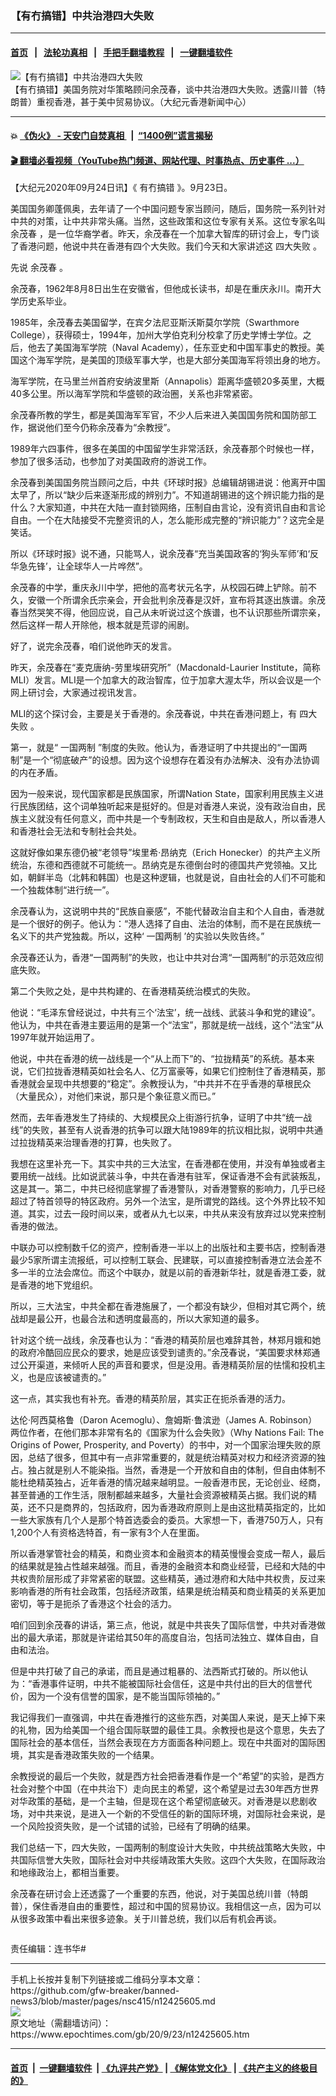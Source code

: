 ### 【有冇搞错】中共治港四大失败
------------------------

#### [首页](https://github.com/gfw-breaker/banned-news3/blob/master/README.md) &nbsp;&nbsp;|&nbsp;&nbsp; [法轮功真相](https://github.com/begood0513/basic/blob/master/README.md)  &nbsp;&nbsp;|&nbsp;&nbsp; [手把手翻墙教程](https://github.com/gfw-breaker/guides/wiki)  &nbsp;&nbsp;|&nbsp;&nbsp; [一键翻墙软件](https://github.com/gfw-breaker/nogfw/blob/master/README.md)  



<div><img alt="【有冇搞错】中共治港四大失败" class="attachment-djy_600_400 size-djy_600_400 wp-post-image" src="https://i.epochtimes.com/assets/uploads/2020/09/WhatsApp-Image-2020-09-23-at-6.32.07-AM-600x400.jpeg"/>
<div class="caption">
 【有冇搞错】美国务院对华策略顾问余茂春，谈中共治港四大失败。透露川普（特朗普）重视香港，甚于美中贸易协议。（大纪元香港新闻中心）
</div></div><hr/>

#### 💥 [《伪火》 - 天安门自焚真相 ](http://158.247.195.190:10000/videos/blog/weihuo.html)&nbsp; |&nbsp; [“1400例”谎言揭秘  ](http://158.247.195.190:10000/videos/blog/jiexi1400.html)

#### [ 🎬  翻墙必看视频（YouTube热门频道、网站代理、时事热点、历史事件 ...）](https://github.com/gfw-breaker/links/blob/master/banned.md)

<div><p>
 【大纪元2020年09月24日讯】《
 <ok href="https://www.epochtimes.com/gb/tag/%E6%9C%89%E5%86%87%E6%90%9E%E9%94%99.html">
  有冇搞错
 </ok>
 》。9月23日。
</p>
<p>
 美国国务卿蓬佩奥，去年请了一个中国问题专家当顾问，随后，国务院一系列针对中共的对策，让中共非常头痛。当然，这些政策和这位专家有关系。这位专家名叫
 <ok href="https://www.epochtimes.com/gb/tag/%E4%BD%99%E8%8C%82%E6%98%A5.html">
  余茂春
 </ok>
 ，是一位华裔学者。昨天，余茂春在一个加拿大智库的研讨会上，专门谈了香港问题，他说中共在香港有四个大失败。我们今天和大家讲述这
 <ok href="https://www.epochtimes.com/gb/tag/%E5%9B%9B%E5%A4%A7%E5%A4%B1%E8%B4%A5.html">
  四大失败
 </ok>
 。
</p>
<p>
</p>
<p>
 先说
 <ok href="https://www.epochtimes.com/gb/tag/%E4%BD%99%E8%8C%82%E6%98%A5.html">
  余茂春
 </ok>
 。
</p>
<p>
 余茂春，1962年8月8日出生在安徽省，但他成长读书，却是在重庆永川。南开大学历史系毕业。
</p>
<p>
 1985年，余茂春去美国留学，在宾夕法尼亚斯沃斯莫尔学院（Swarthmore College），获得硕士，1994年，加州大学伯克利分校拿了历史学博士学位。之后，他去了美国海军学院（Naval Academy），任东亚史和中国军事史的教授。美国这个海军学院，是美国的顶级军事大学，也是大部分美国海军将领出身的地方。
</p>
<p>
 海军学院，在马里兰州首府安纳波里斯（Annapolis）距离华盛顿20多英里，大概40多公里。所以海军学院和华盛顿的政治圈，关系也非常紧密。
</p>
<p>
 余茂春所教的学生，都是美国海军军官，不少人后来进入美国国务院和国防部工作，据说他们至今仍称余茂春为“余教授”。
</p>
<p>
 1989年六四事件，很多在美国的中国留学生非常活跃，余茂春那个时候也一样，参加了很多活动，也参加了对美国政府的游说工作。
</p>
<p>
 余茂春到美国国务院当顾问之后，中共《环球时报》总编辑胡锡进说：他离开中国太早了，所以“缺少后来逐渐形成的辨别力”。不知道胡锡进的这个辨识能力指的是什么？大家知道，中共在大陆一直封锁网络，压制自由言论，没有资讯自由和言论自由。一个在大陆接受不完整资讯的人，怎么能形成完整的“辨识能力”？这完全是笑话。
</p>
<p>
 所以《环球时报》说不通，只能骂人，说余茂春“充当美国政客的‘狗头军师’和‘反华急先锋’，让全球华人一片哗然”。
</p>
<p>
 余茂春的中学，重庆永川中学，把他的高考状元名字，从校园石碑上铲除。前不久，安徽一个所谓余氏宗亲会，开会批判余茂春是汉奸，宣布将其逐出族谱。余茂春当然哭笑不得，他回应说，自己从未听说过这个族谱，也不认识那些所谓宗亲，然后这样一帮人开除他，根本就是荒谬的闹剧。
</p>
<p>
 好了，说完余茂春，咱们说他昨天的发言。
</p>
<p>
 昨天，余茂春在“麦克唐纳-劳里埃研究所”（Macdonald-Laurier Institute，简称MLI）发言。MLI是一个加拿大的政治智库，位于加拿大渥太华，所以会议是一个网上研讨会，大家通过视讯发言。
</p>
<p>
 MLI的这个探讨会，主要是关于香港的。余茂春说，中共在香港问题上，有
 <ok href="https://www.epochtimes.com/gb/tag/%E5%9B%9B%E5%A4%A7%E5%A4%B1%E8%B4%A5.html">
  四大失败
 </ok>
 。
</p>
<p>
 第一，就是“
 <ok href="https://www.epochtimes.com/gb/tag/%E4%B8%80%E5%9B%BD%E4%B8%A4%E5%88%B6.html">
  一国两制
 </ok>
 ”制度的失败。他认为，香港证明了中共提出的“一国两制”是一个“彻底破产”的设想。因为这个设想存在着没有办法解决、没有办法协调的内在矛盾。
</p>
<p>
 因为一般来说，现代国家都是民族国家，所谓Nation State，国家利用民族主义进行民族团结，这个词单独听起来是挺好的。但是对香港人来说，没有政治自由，民族主义就没有任何意义，而中共是一个专制政权，天生和自由是敌人，所以香港人和香港社会无法和专制社会共处。
</p>
<p>
 这就好像如果东德仍被“老领导”埃里希·昂纳克（Erich Honecker）的共产主义所统治，东德和西德就不可能统一。昂纳克是东德倒台时的德国共产党领袖。又比如，朝鲜半岛（北韩和韩国）也是这种逻辑，也就是说，自由社会的人们不可能和一个独裁体制“进行统一”。
</p>
<p>
 余茂春认为，这说明中共的“民族自豪感”，不能代替政治自主和个人自由，香港就是一个很好的例子。他认为：“港人选择了自由、法治的体制，而不是在民族统一名义下的共产党独裁。所以，这种‘
 <ok href="https://www.epochtimes.com/gb/tag/%E4%B8%80%E5%9B%BD%E4%B8%A4%E5%88%B6.html">
  一国两制
 </ok>
 ’的实验以失败告终。”
</p>
<p>
 余茂春还认为，香港“一国两制”的失败，也让中共对台湾“一国两制”的示范效应彻底失败。
</p>
<p>
 第二个失败之处，是中共构建的、在香港精英统治模式的失败。
</p>
<p>
 他说：“毛泽东曾经说过，中共有三个‘法宝’，统一战线、武装斗争和党的建设”。他认为，中共在香港主要运用的是第一个“法宝”，那就是统一战线，这个“法宝”从1997年就开始运用了。
</p>
<p>
 他说，中共在香港的统一战线是一个“从上而下”的、“拉拢精英”的系统。基本来说，它们拉拢香港精英如社会名人、亿万富豪等，如果它们控制住了香港精英，那香港就会呈现中共想要的“稳定”。余教授认为，“中共并不在乎香港的草根民众（大量民众），对他们来说，那只是个象征意义而已。”
</p>
<p>
 然而，去年香港发生了持续的、大规模民众上街游行抗争，证明了中共“统一战线”的失败，甚至有人说香港的抗争可以跟大陆1989年的抗议相比拟，说明中共通过拉拢精英来治理香港的打算，也失败了。
</p>
<p>
 我想在这里补充一下。其实中共的三大法宝，在香港都在使用，并没有单独或者主要用统一战线。比如说武装斗争，中共在香港有驻军，保证香港不会有武装叛乱，这是其一。第二，中共已经彻底掌握了香港警队，对香港警察的影响力，几乎已经超过了特首领导的特区政府。另外一个法宝，是所谓党的路线。这个外界比较不知道。其实，过去一段时间以来，或者从九七以来，中共从来没有放弃过以党来控制香港的做法。
</p>
<p>
 中联办可以控制数千亿的资产，控制香港一半以上的出版社和主要书店，控制香港最少5家所谓主流报纸，可以控制工联会、民建联，可以直接控制香港立法会差不多一半的立法会席位。而这个中联办，就是以前的香港新华社，就是香港工委，就是香港的地下党组织。
</p>
<p>
 所以，三大法宝，中共全都在香港施展了，一个都没有缺少，但相对其它两个，统战却是最公开，也最合法和透明度最高的，所以大家知道的最多。
</p>
<p>
 针对这个统一战线，余茂春也认为：“香港的精英阶层也难辞其咎，林郑月娥和她的政府冷酷回应民众的要求，她是应该受到谴责的。”余茂春说，“美国要求林郑通过公开渠道，来倾听人民的声音和要求，但是没用。香港精英阶层的怯懦和投机主义，也是应该被谴责的。”
</p>
<p>
 这一点，其实我也有补充。香港的精英阶层，其实正在扼杀香港的活力。
</p>
<p>
 达伦·阿西莫格鲁（Daron Acemoglu）、詹姆斯·鲁滨逊（James A. Robinson）两位作者，在他们那本非常有名的《国家为什么会失败》（Why Nations Fail: The Origins of Power, Prosperity, and Poverty）的书中，对一个国家治理失败的原因，总结了很多，但其中有一点非常重要的，就是统治精英对权力和经济资源的独占。独占就是别人不能染指。当然，香港是一个开放和自由的体制，但自由体制不能杜绝精英独占，近年香港的情况越来越明显。一般香港市民，无论创业、经商，甚至普通的工作生活，限制都越来越多，大量社会资源被精英占据。我们说的精英，还不只是商界的，包括政府，因为香港政府原则上是由这批精英指定的，比如一些大家族有几个人是那个特首选委会的委员。大家想一下，香港750万人，只有1,200个人有资格选特首，有一家有3个人在里面。
</p>
<p>
 所以香港掌管社会的精英，和商业资本和金融资本的精英慢慢会变成一帮人，最后的结果就是独占性越来越强。而且，香港的金融资本和商业经营，已经和大陆的中共权贵阶层形成了非常紧密的联盟。这些精英，通过港府和大陆中共权贵，反过来影响香港的所有社会政策，包括经济政策，结果是统治精英和商业精英的关系更加密切，等于是扼杀了香港这个社会的活力。
</p>
<p>
 咱们回到余茂春的讲话，第三点，他说，就是中共丧失了国际信誉，中共对香港做出的最大承诺，那就是许诺给其50年的高度自治，包括司法独立、媒体自由，自由和法治。
</p>
<p>
 但是中共打破了自己的承诺，而且是通过粗暴的、法西斯式打破的。所以他认为：“香港事件证明，中共不能被国际社会信任，这是中共付出的巨大的信誉代价，因为一个没有信誉的国家，是不能当国际领袖的。”
</p>
<p>
 我记得我们一直强调，中共在香港推行的这些东西，对美国人来说，是天上掉下来的礼物，因为给美国一个组合国际联盟的最佳工具。余教授也是这个意思，失去了国际社会的基本信任，当然会表现在方方面面各种问题上。现在中共面对的国际困境，其实是香港政策失败的一个结果。
</p>
<p>
 余教授说的最后一个失败，就是西方社会把香港看作是一个“希望”的实验，是西方社会对整个中国（在中共治下）走向民主的希望，这个希望是过去30年西方世界对华政策的基础，是一个主轴，但是现在这个希望彻底破灭。对香港是以悲剧收场，对中共来说，是进入一个新的不受信任的新的国际环境，对国际社会来说，是一个风险投资失败，是一个试错的试验，已经有了明确的结果。
</p>
<p>
 我们总结一下，四大失败，一国两制的制度设计大失败，中共统战策略大失败，中共国际信誉大失败，国际社会对中共绥靖政策大失败。这四个大失败，在国际政治和地缘政治上，都相当重要。
</p>
<p>
 余茂春在研讨会上还透露了一个重要的东西，他说，对于美国总统川普（特朗普），保住香港自由的重要性，超过和中国的贸易协议。我相信这一点，因为可以从很多政策中看出来很多迹象。关于川普总统，我们以后有机会再谈。
</p>
<p>
 <ok href="https://i.epochtimes.com/assets/uploads/2020/06/WhatsApp-Image-2020-02-25-at-7.05.58-AM-5-e1591716028541.jpeg">
  <img alt="" class="aligncenter size-large wp-image-12173417" src="https://i.epochtimes.com/assets/uploads/2020/06/WhatsApp-Image-2020-02-25-at-7.05.58-AM-5-600x337.jpeg"/>
 </ok>
</p>
<p>
 责任编辑：连书华#
</p>
</div>
<hr/>
手机上长按并复制下列链接或二维码分享本文章：<br/>
https://github.com/gfw-breaker/banned-news3/blob/master/pages/nsc415/n12425605.md <br/>
<a href='https://github.com/gfw-breaker/banned-news3/blob/master/pages/nsc415/n12425605.md'><img src='https://github.com/gfw-breaker/banned-news3/blob/master/pages/nsc415/n12425605.md.png'/></a> <br/>
原文地址（需翻墙访问）：https://www.epochtimes.com/gb/20/9/23/n12425605.htm


------------------------
#### [首页](https://github.com/gfw-breaker/banned-news3/blob/master/README.md) &nbsp;|&nbsp; [一键翻墙软件](https://github.com/gfw-breaker/nogfw/blob/master/README.md) &nbsp;| [《九评共产党》](https://github.com/gfw-breaker/9ping.md/blob/master/README.md#九评之一评共产党是什么) | [《解体党文化》](https://github.com/gfw-breaker/jtdwh.md/blob/master/README.md) | [《共产主义的终极目的》](https://github.com/gfw-breaker/gczydzjmd.md/blob/master/README.md)


<img src='http://gfw-breaker.win/banned-news3/pages/nsc415/n12425605.md' width='0px' height='0px'/>